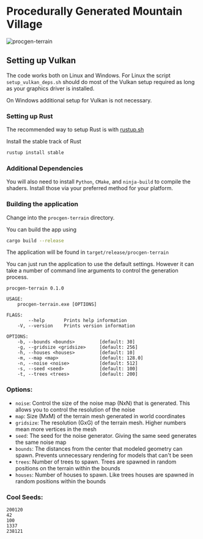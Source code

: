 # Procedurally Generated Mountain Village 

![procgen-terrain](example_images/village.gif)

## Setting up Vulkan

The code works both on Linux and Windows. For Linux the script `setup_vulkan_deps.sh` should do most of the Vulkan setup required as long as your graphics driver is installed. 

On Windows additional setup for Vulkan is not necessary.

### Setting up Rust 

The recommended way to setup Rust is with [rustup.sh](https://www.rust-lang.org/learn/get-started)

Install the stable track of Rust 

```sh
rustup install stable
```

### Additional Dependencies

You will also need to install `Python`, `CMake`, and `ninja-build` to compile the shaders. Install those via your preferred method for your platform.


### Building the application 

Change into the `procgen-terrain` directory.

You can build the app using 

```sh
cargo build --release
```

The application will be found in `target/release/procgen-terrain`

You can just run the application to use the default settings. However it can take a number of command line arguments to control the generation process. 

```
procgen-terrain 0.1.0

USAGE:
    procgen-terrain.exe [OPTIONS]

FLAGS:
        --help       Prints help information
    -V, --version    Prints version information

OPTIONS:
    -b, --bounds <bounds>         [default: 30]
    -g, --gridsize <gridsize>     [default: 256]
    -h, --houses <houses>         [default: 10]
    -m, --map <map>               [default: 128.0]
    -n, --noise <noise>           [default: 512]
    -s, --seed <seed>             [default: 100]
    -t, --trees <trees>           [default: 200]
```

### Options:

- `noise`: Control the size of the noise map (NxN) that is generated. This allows you to control the resolution of the noise 
- `map`: Size (MxM) of the terrain mesh generated in world coordinates
- `gridsize`: The resolution (GxG) of the terrain mesh. Higher numbers mean more vertices in the mesh
- `seed`: The seed for the noise generator. Giving the same seed generates the same noise map
- `bounds`: The distances from the center that modeled geometry can spawn. Prevents unnecessary rendering for models that can't be seen 
- `trees`: Number of trees to spawn. Trees are spawned in random positions on the terrain within the bounds 
- `houses`: Number of houses to spawn. Like trees houses are spawned in random positions within the bounds


### Cool Seeds:

```
200120
42
100
1337
238121
```